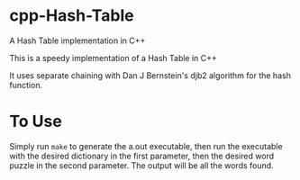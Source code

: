 # cpp-Hash-Table
A Hash Table implementation in C++

This is a speedy implementation of a Hash Table in C++

It uses separate chaining with Dan J Bernstein's djb2 algorithm for the hash function.

# To Use

Simply run `make` to generate the a.out executable, then run the executable with the desired dictionary in the first parameter, then the desired word puzzle in the second parameter. The output will be all the words found. 
